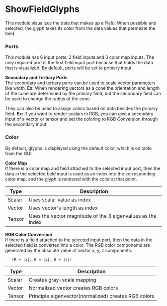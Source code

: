 # ShowFieldGlyphs

This module visualizes the data that makes up a Field. When possible and selected, the glyph takes its color from the data values that permeate the field.

### Ports
This module has 6 input ports, 3 field inputs and 3 color map inputs. The only required port is the first field input port because that holds the data that is visualized. By default, ports will be set to primary input.

**Secondary and Tertiary Ports**  
The secondary and tertiary ports can be used to scale vector parameters like width.
**Ex:** When rendering vectors as a cone the orientation and length of the cone are determined by the primary field, but the secondary field can be used to change the radius of the cone.

They can also be used to assign colors based on data besides the primary field.
**Ex:** If you want to render scalars in RGB, you can give a secondary input of a vector or tensor and set the coloring to RGB Conversion through the secondary input.

### Color
By default, glyphs is displayed using the default color, which is editable from the GUI.

**Color Map**  
If there is a color map and field attached to the selected input port, then the data in the selected field input is used as an index into the corresponding color map, and the glyph is rendered with the color at that point.

| Type   | Description                                                 |
|--------|-------------------------------------------------------------|
| Scalar | Uses scalar value as index                                  |
| Vector | Uses vector's length as index                               |
| Tensor | Uses the vector magnitude of the 3 eigenvalues as the index |

**RGB Color Conversion**  
If there is a field attached to the selected input port, then the data in the selected field is converted into a color. The RGB color components are generated by the absolute value of vector x, y, z components:

```
   (R = |x|, G = |y|, B = |z|)
```

| Type   | Description                                          |
|--------|------------------------------------------------------|
| Scalar | Creates gray-scale mapping                           |
| Vector | Normalized vector creates RGB colors                 |
| Tensor | Principle eigenvector(normalized) creates RGB colors |
